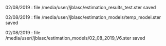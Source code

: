 02/08/2019 : file /media/user//jblasc/estimation_results_test.ster saved

02/08/2019 : file /media/user//jblasc/estimation_models/temp_model.ster saved

02/08/2019 : file /media/user//jblasc/estimation_models/02_08_2019_V6.ster saved
